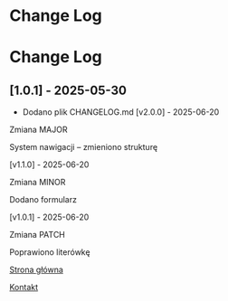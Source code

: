 # Change Log

# Change Log



## [1.0.1] - 2025-05-30

- Dodano plik CHANGELOG.md
[v2.0.0] - 2025-06-20 

Zmiana MAJOR 

System nawigacji – zmieniono strukturę 

[v1.1.0] - 2025-06-20 

Zmiana MINOR 

Dodano formularz 

[v1.0.1] - 2025-06-20 

Zmiana PATCH 

Poprawiono literówkę 



<nav>

  <a href="index.html">Strona główna</a>

  <a href="contact.html">Kontakt</a>

</nav>




